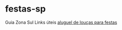 # festas-sp
Guia Zona Sul
Links úteis
[aluguel de louças para festas](https://www.locacaofesta.com.br/aluguel-de-loucas-para-festa/)
